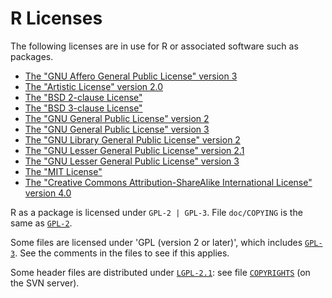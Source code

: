 # R Licenses

The following licenses are in use for R or associated software such as packages.

-   [The "GNU Affero General Public License" version 3](AGPL-3)
-   [The "Artistic License" version 2.0](Artistic-2.0)
-   [The "BSD 2-clause License"](BSD_2_clause)
-   [The "BSD 3-clause License"](BSD_3_clause)
-   [The "GNU General Public License" version 2](GPL-2)
-   [The "GNU General Public License" version 3](GPL-3)
-   [The "GNU Library General Public License" version 2](LGPL-2)
-   [The "GNU Lesser General Public License" version 2.1](LGPL-2.1)
-   [The "GNU Lesser General Public License" version 3](LGPL-3)
-   [The "MIT License"](MIT)
-   [The "Creative Commons Attribution-ShareAlike International License" version 4.0](CC-BY-SA-4.0)

R as a package is licensed under `GPL-2 | GPL-3`. File `doc/COPYING` is the same as [`GPL-2`](GPL-2).

Some files are licensed under 'GPL (version 2 or later)', which includes [`GPL-3`](GPL-3). See the comments in the files to see if this applies.

Some header files are distributed under [`LGPL-2.1`](LGPL-2.1): see file [`COPYRIGHTS`](https://svn.r-project.org/R/trunk/doc/COPYRIGHTS) (on the SVN server).

